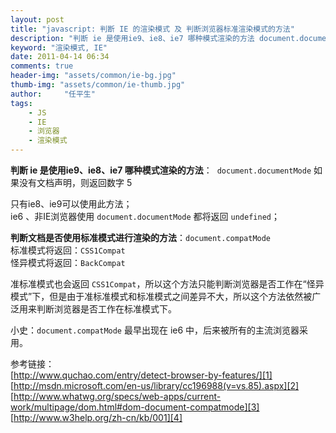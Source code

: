 ```yaml
---
layout: post
title: "javascript: 判断 IE 的渲染模式 及 判断浏览器标准渲染模式的方法"
description: "判断 ie 是使用ie9、ie8、ie7 哪种模式渲染的方法 document.documentMode"
keyword: "渲染模式, IE"
date: 2011-04-14 06:34
comments: true
header-img: "assets/common/ie-bg.jpg"
thumb-img: "assets/common/ie-thumb.jpg"
author:     "任平生"
tags:
    - JS
    - IE
    - 浏览器
    - 渲染模式
---
```


**判断 ie 是使用ie9、ie8、ie7 哪种模式渲染的方法**： 
`document.documentMode`
如果没有文档声明，则返回数字 5  
  
只有ie8、ie9可以使用此方法；  
ie6 、非IE浏览器使用 `document.documentMode` 都将返回 `undefined`；  
  
**判断文档是否使用标准模式进行渲染的方法**：`document.compatMode`  
标准模式将返回：`CSS1Compat`  
怪异模式将返回：`BackCompat`  
  
准标准模式也会返回 `CSS1Compat`，所以这个方法只能判断浏览器是否工作在“怪异模式”下，但是由于准标准模式和标准模式之间差异不大，所以这个方法依然被广泛用来判断浏览器是否工作在标准模式下。  
  
小史：`document.compatMode` 最早出现在 ie6 中，后来被所有的主流浏览器采用。  
  
参考链接：  
[http://www.quchao.com/entry/detect-browser-by-features/][1]  
[http://msdn.microsoft.com/en-us/library/cc196988(v=vs.85).aspx][2]  
[http://www.whatwg.org/specs/web-apps/current-work/multipage/dom.html#dom-document-compatmode][3]  
[http://www.w3help.org/zh-cn/kb/001][4]

[1]: http://www.quchao.com/entry/detect-browser-by-features/
[2]: http://msdn.microsoft.com/en-us/library/cc196988(v=vs.85).aspx
[3]: http://www.whatwg.org/specs/web-apps/current-work/multipage/dom.html#dom-document-compatmode
[4]: http://www.w3help.org/zh-cn/kb/001